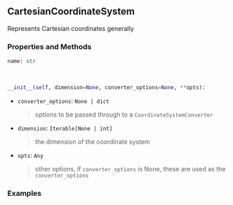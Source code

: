 ## <a id="McUtils.McUtils.Coordinerds.CoordinateSystems.CommonCoordinateSystems.CartesianCoordinateSystem">CartesianCoordinateSystem</a>
Represents Cartesian coordinates generally

### Properties and Methods
```python
name: str
```
<a id="McUtils.McUtils.Coordinerds.CoordinateSystems.CommonCoordinateSystems.CartesianCoordinateSystem.__init__" class="docs-object-method">&nbsp;</a>
```python
__init__(self, dimension=None, converter_options=None, **opts): 
```

- `converter_options`: `None | dict`
    >options to be passed through to a `CoordinateSystemConverter`
- `dimension`: `Iterable[None | int]`
    >the dimension of the coordinate system
- `opts`: `Any`
    >other options, if `converter_options` is None, these are used as the `converter_options`

### Examples



